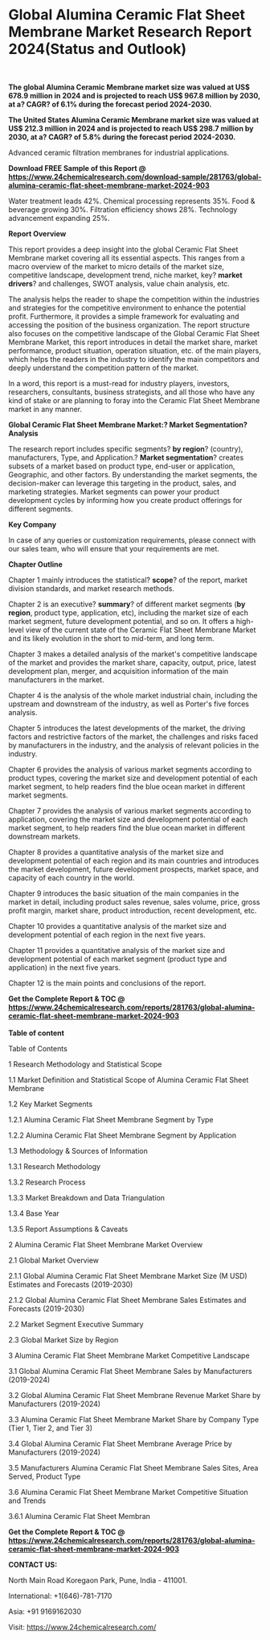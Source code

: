 <h1>Global Alumina Ceramic Flat Sheet Membrane Market Research Report 2024(Status and Outlook)</h1><br/><p><strong>The global Alumina Ceramic Membrane market size was valued at US$ 678.9 million in 2024 and is projected to reach US$ 967.8 million by 2030, at a? <strong>CAGR</strong>? of 6.1% during the forecast period 2024-2030.</strong></p><p><strong>The United States Alumina Ceramic Membrane market size was valued at US$ 212.3 million in 2024 and is projected to reach US$ 298.7 million by 2030, at a? <strong>CAGR</strong>? of 5.8% during the forecast period 2024-2030.</strong></p><p>Advanced ceramic filtration membranes for industrial applications.</p><div><b>Download FREE Sample of this Report @ <a href="https://www.24chemicalresearch.com/download-sample/281763/global-alumina-ceramic-flat-sheet-membrane-market-2024-903">https://www.24chemicalresearch.com/download-sample/281763/global-alumina-ceramic-flat-sheet-membrane-market-2024-903</a></b></div><p>Water treatment leads 42%. Chemical processing represents 35%. Food & beverage growing 30%. Filtration efficiency shows 28%. Technology advancement expanding 25%.</p><p><strong>Report Overview</strong></p><p>This report provides a deep insight into the global Ceramic Flat Sheet Membrane market covering all its essential aspects. This ranges from a macro overview of the market to micro details of the market size, competitive landscape, development trend, niche market, key? <strong>market drivers</strong>? and challenges, SWOT analysis, value chain analysis, etc.</p><p>The analysis helps the reader to shape the competition within the industries and strategies for the competitive environment to enhance the potential profit. Furthermore, it provides a simple framework for evaluating and accessing the position of the business organization. The report structure also focuses on the competitive landscape of the Global Ceramic Flat Sheet Membrane Market, this report introduces in detail the market share, market performance, product situation, operation situation, etc. of the main players, which helps the readers in the industry to identify the main competitors and deeply understand the competition pattern of the market.</p><p>In a word, this report is a must-read for industry players, investors, researchers, consultants, business strategists, and all those who have any kind of stake or are planning to foray into the Ceramic Flat Sheet Membrane market in any manner.</p><p><strong>Global Ceramic Flat Sheet Membrane Market:? Market Segmentation? Analysis</strong></p><p>The research report includes specific segments? <strong>by region</strong>? (country), manufacturers, Type, and Application.? <strong>Market segmentation</strong>? creates subsets of a market based on product type, end-user or application, Geographic, and other factors. By understanding the market segments, the decision-maker can leverage this targeting in the product, sales, and marketing strategies. Market segments can power your product development cycles by informing how you create product offerings for different segments.</p><p><strong>Key Company</strong></p><p>In case of any queries or customization requirements, please connect with our sales team, who will ensure that your requirements are met.</p><p><strong>Chapter Outline</strong></p><p>Chapter 1 mainly introduces the statistical? <strong><strong>scope</strong></strong>? of the report, market division standards, and market research methods.</p><p>Chapter 2 is an executive? <strong><strong>summary</strong></strong>? of different market segments (<strong>by region</strong>, product type, application, etc), including the market size of each market segment, future development potential, and so on. It offers a high-level view of the current state of the Ceramic Flat Sheet Membrane Market and its likely evolution in the short to mid-term, and long term.</p><p>Chapter 3 makes a detailed analysis of the market's competitive landscape of the market and provides the market share, capacity, output, price, latest development plan, merger, and acquisition information of the main manufacturers in the market.</p><p>Chapter 4 is the analysis of the whole market industrial chain, including the upstream and downstream of the industry, as well as Porter's five forces analysis.</p><p>Chapter 5 introduces the latest developments of the market, the driving factors and restrictive factors of the market, the challenges and risks faced by manufacturers in the industry, and the analysis of relevant policies in the industry.</p><p>Chapter 6 provides the analysis of various market segments according to product types, covering the market size and development potential of each market segment, to help readers find the blue ocean market in different market segments.</p><p>Chapter 7 provides the analysis of various market segments according to application, covering the market size and development potential of each market segment, to help readers find the blue ocean market in different downstream markets.</p><p>Chapter 8 provides a quantitative analysis of the market size and development potential of each region and its main countries and introduces the market development, future development prospects, market space, and capacity of each country in the world.</p><p>Chapter 9 introduces the basic situation of the main companies in the market in detail, including product sales revenue, sales volume, price, gross profit margin, market share, product introduction, recent development, etc.</p><p>Chapter 10 provides a quantitative analysis of the market size and development potential of each region in the next five years.</p><p>Chapter 11 provides a quantitative analysis of the market size and development potential of each market segment (product type and application) in the next five years.</p><p>Chapter 12 is the main points and conclusions of the report.</p><div><b>Get the Complete Report & TOC @ <a href="https://www.24chemicalresearch.com/reports/281763/global-alumina-ceramic-flat-sheet-membrane-market-2024-903">https://www.24chemicalresearch.com/reports/281763/global-alumina-ceramic-flat-sheet-membrane-market-2024-903</a></b></div><br><b>Table of content</b><p>Table of Contents<br />
 
  1 Research Methodology and Statistical Scope<br />
 
  1.1 Market Definition and Statistical Scope of Alumina Ceramic Flat Sheet Membrane<br />
 
  1.2 Key Market Segments<br />
 
  1.2.1 Alumina Ceramic Flat Sheet Membrane Segment by Type<br />
 
  1.2.2 Alumina Ceramic Flat Sheet Membrane Segment by Application<br />
 
  1.3 Methodology & Sources of Information<br />
 
  1.3.1 Research Methodology<br />
 
  1.3.2 Research Process<br />
 
  1.3.3 Market Breakdown and Data Triangulation<br />
 
  1.3.4 Base Year<br />
 
  1.3.5 Report Assumptions & Caveats<br />
 
  2 Alumina Ceramic Flat Sheet Membrane Market Overview<br />
 
  2.1 Global Market Overview<br />
 
  2.1.1 Global Alumina Ceramic Flat Sheet Membrane Market Size (M USD) Estimates and Forecasts (2019-2030)<br />
 
  2.1.2 Global Alumina Ceramic Flat Sheet Membrane Sales Estimates and Forecasts (2019-2030)<br />
 
  2.2 Market Segment Executive Summary<br />
 
  2.3 Global Market Size by Region<br />
 
  3 Alumina Ceramic Flat Sheet Membrane Market Competitive Landscape<br />
 
  3.1 Global Alumina Ceramic Flat Sheet Membrane Sales by Manufacturers (2019-2024)<br />
 
  3.2 Global Alumina Ceramic Flat Sheet Membrane Revenue Market Share by Manufacturers (2019-2024)<br />
 
  3.3 Alumina Ceramic Flat Sheet Membrane Market Share by Company Type (Tier 1, Tier 2, and Tier 3)<br />
 
  3.4 Global Alumina Ceramic Flat Sheet Membrane Average Price by Manufacturers (2019-2024)<br />
 
  3.5 Manufacturers Alumina Ceramic Flat Sheet Membrane Sales Sites, Area Served, Product Type<br />
 
  3.6 Alumina Ceramic Flat Sheet Membrane Market Competitive Situation and Trends<br />
 
  3.6.1 Alumina Ceramic Flat Sheet Membran<br><div><b>Get the Complete Report & TOC @ <a href="https://www.24chemicalresearch.com/reports/281763/global-alumina-ceramic-flat-sheet-membrane-market-2024-903">https://www.24chemicalresearch.com/reports/281763/global-alumina-ceramic-flat-sheet-membrane-market-2024-903</a></b></div></p>
 
 <b>CONTACT US:</b><br>
 
 North Main Road Koregaon Park, Pune, India - 411001.<br/>
 
 International: +1(646)-781-7170<br/>
 
 Asia: +91 9169162030<br/>
 
 Visit: <a href="https://www.24chemicalresearch.com/">https://www.24chemicalresearch.com/</a>
 
 <br>